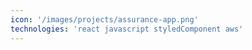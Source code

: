 ```yaml
---
icon: '/images/projects/assurance-app.png'
technologies: 'react javascript styledComponent aws'
---
```

